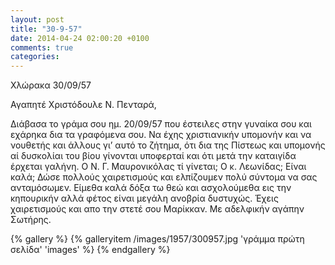 ```yaml
---
layout: post
title: "30-9-57"
date: 2014-04-24 02:00:20 +0100
comments: true
categories: 
---
```


Χλώρακα 30/09/57

Αγαπητέ Χριστόδουλε Ν. Πενταρά,

Διάβασα το γράμα σου ημ. 20/09/57 που έστειλες στην γυναίκα σου και εχάρηκα δια τα γραφόμενα σου. Να έχης χριστιανικήν υπομονήν και να νουθετής και άλλους γι’ αυτό το ζήτημα, ότι δια της Πίστεως και υπομονής αί δυσκολίαι του βίου γίνονται υποφερταί και ότι μετά την καταιγίδα έρχεται γαλήνη. Ο Ν. Γ. Μαυρονικόλας τί γίνεται; Ο κ. Λεωνίδας; Είναι καλά; Δώσε πολλούς χαιρετισμούς και ελπίζουμεν πολύ σύντομα να σας ανταμόσωμεν. Είμεθα καλά δόξα τω θεώ και ασχολούμεθα εις την κηπουρικήν αλλά φέτος είναι μεγάλη ανοβρία δυστυχώς. Έχεις χαιρετισμούς και απο την στετέ σου Μαρίκκαν.
Με αδελφικήν αγάπην Σωτήρης.

{% gallery %}
  {% galleryitem /images/1957/300957.jpg 'γράμμα πρώτη σελίδα' 'images' %}
{% endgallery %}
